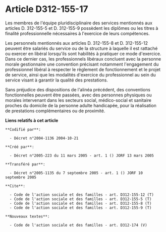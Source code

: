 # Article D312-155-17

Les membres de l'équipe pluridisciplinaire des services mentionnés aux articles D. 312-155-5 et D. 312-155-9 possèdent les
diplômes ou les titres à finalité professionnelle nécessaires à l'exercice de leurs compétences.

Les personnels mentionnés aux articles D. 312-155-8 et D. 312-155-12 peuvent être salariés du service ou de la structure à
laquelle il est rattaché ou exercer en libéral lorsqu'ils sont habilités à pratiquer ce mode d'exercice. Dans ce dernier cas,
les professionnels libéraux concluent avec la personne morale gestionnaire une convention précisant notamment l'engagement du
professionnel libéral à respecter le règlement de fonctionnement et le projet de service, ainsi que les modalités d'exercice
du professionnel au sein du service visant à garantir la qualité des prestations.

Sans préjudice des dispositions de l'alinéa précédent, des conventions fonctionnelles peuvent être passées, avec des
personnes physiques ou morales intervenant dans les secteurs social, médico-social et sanitaire proches du domicile de la
personne adulte handicapée, pour la réalisation de prestations complémentaires ou de proximité.

**Liens relatifs à cet article**

	**Codifié par**:

	  - Décret n°2004-1136 2004-10-21

	**Créé par**:

	  - Décret n°2005-223 du 11 mars 2005 - art. 1 () JORF 13 mars 2005

	**Transféré par**:

	  - Décret n°2005-1135 du 7 septembre 2005 - art. 1 () JORF 10 septembre 2005

	**Cite**:

	  - Code de l'action sociale et des familles - art. D312-155-12 (T)
	  - Code de l'action sociale et des familles - art. D312-155-5 (T)
	  - Code de l'action sociale et des familles - art. D312-155-8 (T)
	  - Code de l'action sociale et des familles - art. D312-155-9 (T)

	**Nouveaux textes**:

	  - Code de l'action sociale et des familles - art. D312-174 (V)
